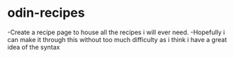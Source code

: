 # odin-recipes
-Create a recipe page to house all the recipes i will ever need.
-Hopefully i can make it through this without too much difficulty as i think i 
have a great idea of the syntax